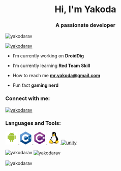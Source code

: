 <h1 align="center">Hi, I'm Yakoda</h1>
<h3 align="center">A passionate developer</h3>

<p align="left"> <img src="https://komarev.com/ghpvc/?username=yakodarav&label=Profile%20views&color=0e75b6&style=flat" alt="yakodarav" /> </p>

<p align="left"> <a href="https://github.com/ryo-ma/github-profile-trophy"><img src="https://github-profile-trophy.vercel.app/?username=yakodarav" alt="yakodarav" /></a> </p>

- I’m currently working on **DroidDig**

- I’m currently learning **Red Team Skill**

- How to reach me **mr.yakoda@gmail.com**

- Fun fact **gaming nerd**

<h3 align="left">Connect with me:</h3>
<p align="left">
<a href="https://www.leetcode.com/yakodarav" target="blank"><img align="center" src="https://raw.githubusercontent.com/rahuldkjain/github-profile-readme-generator/master/src/images/icons/Social/leet-code.svg" alt="yakodarav" height="30" width="40" /></a>
</p>

<h3 align="left">Languages and Tools:</h3>
<p align="left"> <a href="https://developer.android.com" target="_blank" rel="noreferrer"> <img src="https://raw.githubusercontent.com/devicons/devicon/master/icons/android/android-original-wordmark.svg" alt="android" width="40" height="40"/> </a> <a href="https://www.w3schools.com/cpp/" target="_blank" rel="noreferrer"> <img src="https://raw.githubusercontent.com/devicons/devicon/master/icons/cplusplus/cplusplus-original.svg" alt="cplusplus" width="40" height="40"/> </a> <a href="https://www.w3schools.com/cs/" target="_blank" rel="noreferrer"> <img src="https://raw.githubusercontent.com/devicons/devicon/master/icons/csharp/csharp-original.svg" alt="csharp" width="40" height="40"/> </a> <a href="https://www.linux.org/" target="_blank" rel="noreferrer"> <img src="https://raw.githubusercontent.com/devicons/devicon/master/icons/linux/linux-original.svg" alt="linux" width="40" height="40"/> </a> <a href="https://unity.com/" target="_blank" rel="noreferrer"> <img src="https://www.vectorlogo.zone/logos/unity3d/unity3d-icon.svg" alt="unity" width="40" height="40"/> </a> </p>

<p><img align="left" src="https://github-readme-stats.vercel.app/api/top-langs?username=yakodarav&show_icons=true&locale=en&layout=compact" alt="yakodarav" /></p>

<p>&nbsp;<img align="center" src="https://github-readme-stats.vercel.app/api?username=yakodarav&show_icons=true&locale=en" alt="yakodarav" /></p>

<p><img align="center" src="https://github-readme-streak-stats.herokuapp.com/?user=yakodarav&" alt="yakodarav" /></p>

